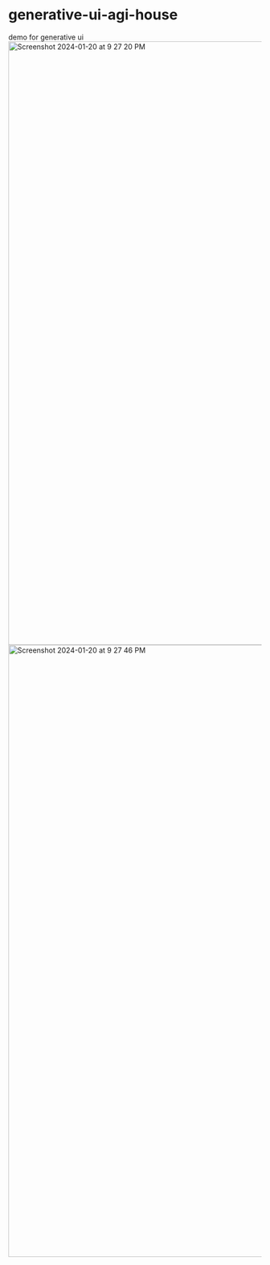# generative-ui-agi-house
demo for generative ui
<img width="1200" alt="Screenshot 2024-01-20 at 9 27 20 PM" src="https://github.com/roywei/generative-ui-agi-house/assets/8022184/509a878a-095e-4e33-8d8b-bc669e360e7a">
<img width="1217" alt="Screenshot 2024-01-20 at 9 27 46 PM" src="https://github.com/roywei/generative-ui-agi-house/assets/8022184/10e15acc-a1cc-4ce4-9e63-c519fd967397">
